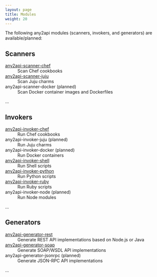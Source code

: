 ```yaml
---
layout: page
title: Modules
weight: 20
---
```


The following any2api modules (scanners, invokers, and generators) are available/planned:



## Scanners

<dl>
  <dt><a href="https://github.com/any2api/any2api-scanner-chef">any2api-scanner-chef</a></dt>
  <dd>Scan Chef cookbooks</dd>

  <dt><a href="https://github.com/any2api/any2api-scanner-juju">any2api-scanner-juju</a></dt>
  <dd>Scan Juju charms</dd>

  <dt>any2api-scanner-docker (planned)</dt>
  <dd>Scan Docker container images and Dockerfiles</dd>
</dl>

...



## Invokers

<dl>
  <dt><a href="https://github.com/any2api/any2api-invoker-chef">any2api-invoker-chef</a></dt>
  <dd>Run Chef cookbooks</dd>

  <dt>any2api-invoker-juju (planned)</dt>
  <dd>Run Juju charms</dd>

  <dt>any2api-invoker-docker (planned)</dt>
  <dd>Run Docker containers</dd>

  <dt><a href="https://github.com/any2api/any2api-invoker-shell">any2api-invoker-shell</a></dt>
  <dd>Run Shell scripts</dd>

  <dt><a href="https://github.com/any2api/any2api-invoker-python">any2api-invoker-python</a></dt>
  <dd>Run Python scripts</dd>

  <dt><a href="https://github.com/any2api/any2api-invoker-ruby">any2api-invoker-ruby</a></dt>
  <dd>Run Ruby scripts</dd>

  <dt>any2api-invoker-node (planned)</dt>
  <dd>Run Node modules</dd>
</dl>

...



## Generators

<dl>
  <dt><a href="https://github.com/any2api/any2api-generator-rest">any2api-generator-rest</a></dt>
  <dd>Generate REST API implementations based on Node.js or Java</dd>

  <dt><a href="https://github.com/any2api/any2api-generator-soap">any2api-generator-soap</a></dt>
  <dd>Generate SOAP/WSDL API implementations</dd>

  <dt>any2api-generator-jsonrpc (planned)</dt>
  <dd>Generate JSON-RPC API implementations</dd>
</dl>

...
